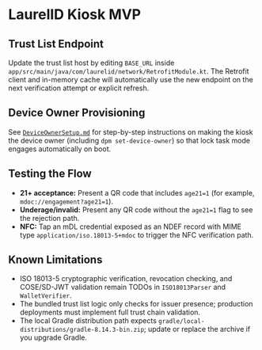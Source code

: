 # LaurelID Kiosk MVP

## Trust List Endpoint
Update the trust list host by editing `BASE_URL` inside `app/src/main/java/com/laurelid/network/RetrofitModule.kt`. The Retrofit client and in-memory cache will automatically use the new endpoint on the next verification attempt or explicit refresh.

## Device Owner Provisioning
See [`DeviceOwnerSetup.md`](DeviceOwnerSetup.md) for step-by-step instructions on making the kiosk the device owner (including `dpm set-device-owner`) so that lock task mode engages automatically on boot.

## Testing the Flow
- **21+ acceptance:** Present a QR code that includes `age21=1` (for example, `mdoc://engagement?age21=1`).
- **Underage/invalid:** Present any QR code without the `age21=1` flag to see the rejection path.
- **NFC:** Tap an mDL credential exposed as an NDEF record with MIME type `application/iso.18013-5+mdoc` to trigger the NFC verification path.

## Known Limitations
- ISO 18013-5 cryptographic verification, revocation checking, and COSE/SD-JWT validation remain TODOs in `ISO18013Parser` and `WalletVerifier`.
- The bundled trust list logic only checks for issuer presence; production deployments must implement full trust chain validation.
- The local Gradle distribution path expects `gradle/local-distributions/gradle-8.14.3-bin.zip`; update or replace the archive if you upgrade Gradle.
